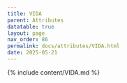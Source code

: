 ```yaml
---
title: VIDA
parent: Attributes
datatable: true
layout: page
nav_order: 86
permalink: docs/attributes/VIDA.html
date: 2025-05-21
---
```

{% include content/VIDA.md %}
